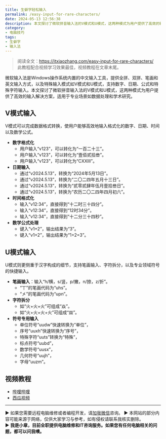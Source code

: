 ```yaml
---
title: 生僻字轻松输入
permalink: /easy-input-for-rare-characters/
date: 2024-05-13 12:56:38
description: 本文探讨了微软拼音输入法的V模式和U模式，这两种模式为用户提供了高效的输入解决方案，适用于专业场景如数据处理和学术研究。
category:
- 电脑技巧
tags:
- 生僻字
- 输入法
---
```


> 阅读全文：<https://itxiaozhang.com/easy-input-for-rare-characters/>  
> 此教程配合视频学习效果最佳，视频教程在文章末尾。  

微软输入法是Windows操作系统内置的中文输入工具，提供全拼、双拼、笔画和英文输入方式，以及特殊输入模式如V模式和U模式，支持数字、日期、公式和特殊字符输入。本文探讨了微软拼音输入法的V模式和U模式，这两种模式为用户提供了高效的输入解决方案，适用于专业场景如数据处理和学术研究。

## V模式输入

V模式可以完成数据格式转换，使用户能够高效地输入格式化的数字、日期、时间以及数学公式。

- **数字格式化**
  - 用户输入“v123”，可以转化为“一百二十三”。
  - 用户输入“v123”，可以转化为“壹佰贰拾叁”。
  - 用户输入“v123”，可以转化为“CXXIII”。
- **日期输入**
  - 通过“v2024.5.13”，转换为“2024年5月13日”。
  - 通过“v2024.5.13”，转换为“二〇二四年五月十三日”。
  - 通过“v2024.5.13”，转换为“贰零贰肆年伍月壹拾叁日”。
  - 通过“v2024.5.13”，转换为“农历二〇二四年四月初六”。
- **时间格式化**
  - 输入“v12:34”，直接得到“十二时三十四分”。
  - 输入“v12:34”，直接得到“12时34分”。
  - 输入“v12:34”，直接得到“十二分三十四秒”。
- **数学公式处理**
  - 键入“v1+2”，输出结果为“3”。
  - 键入“v1+2”，输出结果为“1+2=3”。

## U模式输入

U模式则更侧重于汉字构成的细节，支持笔画输入、字符拆分，以及专业领域符号的快捷输入。

- **笔画输入**：输入“h/横，s/竖，p/撇，n/捺，z/折”。
  - “丅”的笔画代码为“uhs”。
  - “㐅”的笔画代码为“upn”。
- **字符拆分**
  - 如“火+火+火”可组成“焱”。
  - 如“火+火+火+火”可组成“燚”。
- **符号专用输入**
  - 单位符号“uudw”快速转换为“单位”，
  - 序号“uuxh”快速转换为“序号”，
  - 特殊字符“uuts”转换为“特殊”，
  - 标点符号“uubd”，
  - 数学符号“uusx”，
  - 几何符号“uujh”，
  - 字母“uuzm”。

## 视频教程

- [哔哩哔哩](https://www.bilibili.com/video/BV1Ks421P7md)
- [西瓜视频](https://www.ixigua.com/7368448948580811301)

---
▶ 如果您需要远程电脑维修或者编程开发，请[加我微信](https://itxiaozhang.netlify.app/)咨询。 
▶ 本网站的部分内容可能来源于网络，仅供大家学习与参考，如有侵权请联系我核实删除。  
▶ **我是小章，目前全职提供电脑维修和IT咨询服务。如果您有任何电脑相关的问题，都可以问我噢。**  
